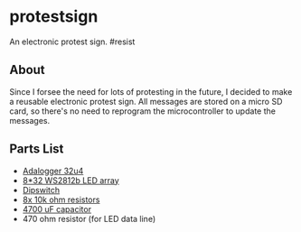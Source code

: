 # protestsign
An electronic protest sign. #resist

## About

Since I forsee the need for lots of protesting in the future, I decided to make a reusable electronic protest sign. All messages are stored on a micro SD card, so there's no need to reprogram the microcontroller to update the messages.

## Parts List

* [Adalogger 32u4](https://www.adafruit.com/product/2795)
* [8*32 WS2812b LED array](https://www.aliexpress.com/item/8-8-16-16-8-32-Pixel-256-Pixels-WS2812B-Digital-Flexible-LED-Programmed-Panel-Screen/32584178296.html)
* [Dipswitch](https://www.digikey.com/product-detail/en/cts-electrocomponents/206-8/CT2068-ND/20760)
* [8x 10k ohm resistors ](https://www.digikey.com/product-detail/en/stackpole-electronics-inc/CF14JT10K0/CF14JT10K0CT-ND/1830374)
* [4700 uF capacitor](https://www.digikey.com/product-detail/en/nichicon/UVR0J472MHD/493-1010-ND/588751)
* 470 ohm resistor (for LED data line)